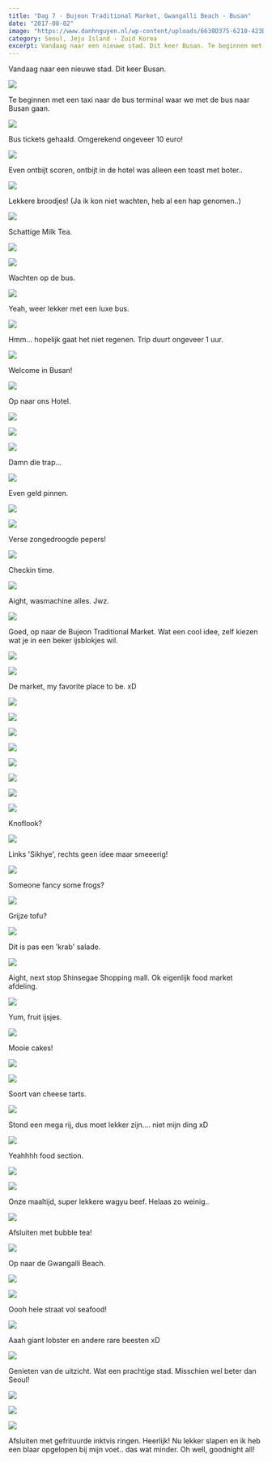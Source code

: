 ```yaml
---
title: "Dag 7 - Bujeon Traditional Market, Gwangalli Beach - Busan"
date: "2017-08-02"
image: "https://www.danhnguyen.nl/wp-content/uploads/6638D375-6210-423D-9E75-60D395F3DB33.jpg"
category: Seoul, Jeju Island - Zuid Korea
excerpt: Vandaag naar een nieuwe stad. Dit keer Busan. Te beginnen met een taxi naar de bus terminal waar we met de bus naar...
---
```


Vandaag naar een nieuwe stad. Dit keer Busan.

![](https://www.danhnguyen.nl/wp-content/uploads/92397889-2F74-45A8-B6BD-E765111423D6-700x394.jpg)

Te beginnen met een taxi naar de bus terminal waar we met de bus naar Busan gaan.

![](https://www.danhnguyen.nl/wp-content/uploads/FA5426F8-D4E1-42C2-9C69-5FF658B7E455-700x394.jpg)

Bus tickets gehaald. Omgerekend ongeveer 10 euro!

![](https://www.danhnguyen.nl/wp-content/uploads/C280572D-53B1-484F-ADAC-4CD2A85D0419-700x394.jpg)

Even ontbijt scoren, ontbijt in de hotel was alleen een toast met boter..

![](https://www.danhnguyen.nl/wp-content/uploads/1F66EA8D-7DD9-4E28-9919-138F9E07EB3F-700x394.jpg)

Lekkere broodjes! (Ja ik kon niet wachten, heb al een hap genomen..)

![](https://www.danhnguyen.nl/wp-content/uploads/80E71C96-A606-4808-989F-1D99C90EA113-700x394.jpg)

Schattige Milk Tea.

![](https://www.danhnguyen.nl/wp-content/uploads/8B11A8BF-BA59-4FD9-93B0-FAEC650F5655-700x394.jpg)

![](https://www.danhnguyen.nl/wp-content/uploads/8512735D-D5E6-40F8-A42C-124E88B6FF04-700x394.jpg)

Wachten op de bus.

![](https://www.danhnguyen.nl/wp-content/uploads/AE7FDA15-DF4D-4AE1-9C44-D463962526E7-700x394.jpg)

Yeah, weer lekker met een luxe bus.

![](https://www.danhnguyen.nl/wp-content/uploads/EDD472A7-23EE-45D6-A1E7-E98818560F89-700x394.jpg)

Hmm... hopelijk gaat het niet regenen. Trip duurt ongeveer 1 uur.

![](https://www.danhnguyen.nl/wp-content/uploads/32B9C6DF-FCA6-42B9-8C02-136ADAC5328F-700x394.jpg)

Welcome in Busan!

![](https://www.danhnguyen.nl/wp-content/uploads/93F31552-E79E-4073-8712-08A01C1B0913-700x394.jpg)

Op naar ons Hotel.

![](https://www.danhnguyen.nl/wp-content/uploads/D52C9662-F506-4120-930D-44C4A6B0E737-700x394.jpg)

![](https://www.danhnguyen.nl/wp-content/uploads/4D99C1D4-B378-49AB-9EA3-4A25FED3DE70-700x394.jpg)


![](https://www.danhnguyen.nl/wp-content/uploads/75FC2089-0D59-443C-84D1-6EB78B86BA89-700x394.jpg)

Damn die trap...

![](https://www.danhnguyen.nl/wp-content/uploads/1D837EEE-B4AE-4DA4-B337-9E974AA34524-700x394.jpg)

Even geld pinnen.

![](https://www.danhnguyen.nl/wp-content/uploads/B1D1C95B-CB5F-4D49-A9E4-6E8A616C2822-700x394.jpg)


![](https://www.danhnguyen.nl/wp-content/uploads/3F387A72-98BF-435D-9BA1-9B3047E84AE5-700x394.jpg)

Verse zongedroogde pepers!

![](https://www.danhnguyen.nl/wp-content/uploads/FBB3273E-2297-4CCB-B777-11BE0A5A3C1C-700x394.jpg)

Checkin time.

![](https://www.danhnguyen.nl/wp-content/uploads/72B7B57B-3B47-43A5-844D-1338000A4EF6-700x394.jpg)

Aight, wasmachine alles. Jwz.

![](https://www.danhnguyen.nl/wp-content/uploads/06A4C2D6-A146-4162-93E3-D1875A880AEB-700x394.jpg)

Goed, op naar de Bujeon Traditional Market. Wat een cool idee, zelf kiezen wat je in een beker ijsblokjes wil.

![](https://www.danhnguyen.nl/wp-content/uploads/081EE562-CDAB-4BE5-BFB8-025885953E46-700x394.jpg)


![](https://www.danhnguyen.nl/wp-content/uploads/FE842C3F-F90E-406D-B112-532D120CFDF7-700x394.jpg)

De market, my favorite place to be. xD

![](https://www.danhnguyen.nl/wp-content/uploads/42B145FF-F029-4B42-BC1C-6EC8C86C304E-700x394.jpg)

![](https://www.danhnguyen.nl/wp-content/uploads/CE4588EA-7D81-460F-A8C6-E1DB494C4D6C-700x394.jpg)

![](https://www.danhnguyen.nl/wp-content/uploads/6C1E26A7-9E52-45DA-BC9B-6EE689A3DD68-700x394.jpg)

![](https://www.danhnguyen.nl/wp-content/uploads/A7ABBF59-F1E2-4C94-A09E-DCC02615A478-700x394.jpg)

![](https://www.danhnguyen.nl/wp-content/uploads/388E8C42-16E4-4295-9D96-031D8E66FF92-700x394.jpg)

![](https://www.danhnguyen.nl/wp-content/uploads/432C250D-79C2-42CD-8833-EC96DEBC1DCE-700x394.jpg)

![](https://www.danhnguyen.nl/wp-content/uploads/0EFF5CEB-DC5F-468E-BB6C-A6335F0E48A5-700x394.jpg)


![](https://www.danhnguyen.nl/wp-content/uploads/C49BD940-991F-4874-89E1-4A2864B4900F-700x394.jpg)

Knoflook?

![](https://www.danhnguyen.nl/wp-content/uploads/F720D535-D558-4AD3-90F8-81A8125440C0-700x394.jpg)

Links 'Sikhye', rechts geen idee maar smeeerig!

![](https://www.danhnguyen.nl/wp-content/uploads/E6DA8A98-B964-493C-A931-B1FF3ABB3B8D-700x394.jpg)

Someone fancy some frogs?

![](https://www.danhnguyen.nl/wp-content/uploads/5C717BD5-C4C3-4538-808A-5AD74E4BC72D-700x394.jpg)

Grijze tofu?

![](https://www.danhnguyen.nl/wp-content/uploads/6638D375-6210-423D-9E75-60D395F3DB33-700x394.jpg)

Dit is pas een 'krab' salade.

![](https://www.danhnguyen.nl/wp-content/uploads/F770208D-58EC-406A-8B70-C92D2CAD695D-700x394.jpg)

Aight, next stop Shinsegae Shopping mall. Ok eigenlijk food market afdeling.

![](https://www.danhnguyen.nl/wp-content/uploads/C6AD0F41-246C-4C04-9BB9-D6A4D7C46B2A-700x394.jpg)

Yum, fruit ijsjes.

![](https://www.danhnguyen.nl/wp-content/uploads/DB473D7E-2923-475B-B2BF-FE1C348927BF-700x394.jpg)

Mooie cakes!

![](https://www.danhnguyen.nl/wp-content/uploads/E302E738-AD37-4A0F-9024-76A26FE71182-700x394.jpg)

![](https://www.danhnguyen.nl/wp-content/uploads/C72C4F2E-5ECB-47A5-BD24-6B983A27196D-700x394.jpg)

Soort van cheese tarts.

![](https://www.danhnguyen.nl/wp-content/uploads/A24D2277-55AC-4A2A-95EA-ADC645E0F137-700x394.jpg)

Stond een mega rij, dus moet lekker zijn.... niet mijn ding xD

![](https://www.danhnguyen.nl/wp-content/uploads/039B1FD0-CD65-409C-975A-05586DE46134-700x394.jpg)

Yeahhhh food section.

![](https://www.danhnguyen.nl/wp-content/uploads/CA6CF059-434F-4D26-AA97-F9123356C834-700x394.jpg)

![](https://www.danhnguyen.nl/wp-content/uploads/215B665A-6202-49D3-9786-8837F1C314E9-700x394.jpg)

Onze maaltijd, super lekkere wagyu beef. Helaas zo weinig..

![](https://www.danhnguyen.nl/wp-content/uploads/E5BD9BD4-6F53-49A0-9477-03E0E63B2965-700x394.jpg)

Afsluiten met bubble tea!

![](https://www.danhnguyen.nl/wp-content/uploads/6D7D7FBB-68C1-4237-B897-BBF830199BB1-700x394.jpg)

Op naar de Gwangalli Beach.

![](https://www.danhnguyen.nl/wp-content/uploads/FD97CE03-6276-4BA6-BC4C-9FFA6BF2D610-700x394.jpg)

![](https://www.danhnguyen.nl/wp-content/uploads/9CEF1E9C-3282-4E2F-849E-9EAE2E7C319A-700x394.jpg)

Oooh hele straat vol seafood!

![](https://www.danhnguyen.nl/wp-content/uploads/EFDE337D-F324-437B-BDAE-636BE4F4CB4C-700x394.jpg)

Aaah giant lobster en andere rare beesten xD

![](https://www.danhnguyen.nl/wp-content/uploads/C7DDDEED-2A49-4E65-B158-03437EBAE73B-700x394.jpg)

Genieten van de uitzicht. Wat een prachtige stad. Misschien wel beter dan Seoul!

![](https://www.danhnguyen.nl/wp-content/uploads/E5B07E1D-87DA-4414-B33D-1BACB4D1CCB6-700x394.jpg)

![](https://www.danhnguyen.nl/wp-content/uploads/EB00EECE-04DD-4129-A0B9-3DBC5D46DEA1-700x394.jpg)

![](https://www.danhnguyen.nl/wp-content/uploads/62F53BCE-4F1A-462F-835F-2FCC595CDDC8-700x394.jpg)

Afsluiten met gefrituurde inktvis ringen. Heerlijk!
Nu lekker slapen en ik heb een blaar opgelopen bij mijn voet.. das wat minder. Oh well, goodnight all!
